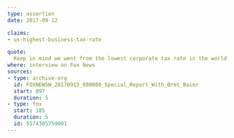 ```yaml
---
type: assertion
date: 2017-09-12

claims:
- us-highest-business-tax-rate

quote:
  Keep in mind we went from the lowest corporate tax rate in the world to, now, the highest.
where: interview on Fox News
sources:
- type: archive-org
  id: FOXNEWSW_20170913_080000_Special_Report_With_Bret_Baier
  start: 897
  duration: 5
- type: fox
  start: 185
  duration: 5
  id: 5574305759001
---
```

